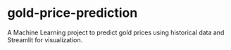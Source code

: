# gold-price-prediction
A Machine Learning project to predict gold prices using historical data and Streamlit for visualization.
